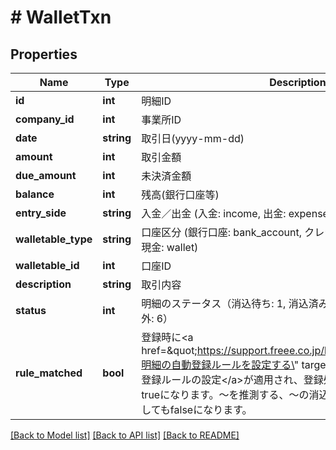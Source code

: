 # # WalletTxn

## Properties

Name | Type | Description | Notes
------------ | ------------- | ------------- | -------------
**id** | **int** | 明細ID |
**company_id** | **int** | 事業所ID |
**date** | **string** | 取引日(yyyy-mm-dd) |
**amount** | **int** | 取引金額 |
**due_amount** | **int** | 未決済金額 |
**balance** | **int** | 残高(銀行口座等) |
**entry_side** | **string** | 入金／出金 (入金: income, 出金: expense) |
**walletable_type** | **string** | 口座区分 (銀行口座: bank_account, クレジットカード: credit_card, 現金: wallet) |
**walletable_id** | **int** | 口座ID |
**description** | **string** | 取引内容 |
**status** | **int** | 明細のステータス（消込待ち: 1, 消込済み: 2, 無視: 3, 消込中: 4, 対象外: 6） |
**rule_matched** | **bool** | 登録時に&lt;a href&#x3D;\&quot;https://support.freee.co.jp/hc/ja/articles/202848350-明細の自動登録ルールを設定する\&quot; target&#x3D;\&quot;_blank\&quot;&gt;自動登録ルールの設定&lt;/a&gt;が適用され、登録処理が実行された場合、 trueになります。〜を推測する、〜の消込をするの条件の場合は一致してもfalseになります。 |

[[Back to Model list]](../../README.md#models) [[Back to API list]](../../README.md#endpoints) [[Back to README]](../../README.md)
